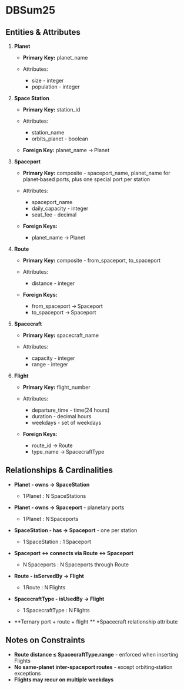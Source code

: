 # DBSum25

## Entities & Attributes

1. **Planet**

   * **Primary Key:** planet_name
   * Attributes:

     * size - integer
     * population - integer

2. **Space Station**

   * **Primary Key:** station_id
   * Attributes:

     * station_name
     * orbits_planet - boolean
   * **Foreign Key:** planet_name -> Planet

3. **Spaceport**

   * **Primary Key:** composite - spaceport_name, planet_name for planet‑based ports, plus one special port per station
   * Attributes:

     * spaceport_name
     * daily_capacity - integer
     * seat_fee - decimal
   * **Foreign Keys:**

     * planet_name -> Planet

4. **Route**

   * **Primary Key:** composite - from_spaceport, to_spaceport
   * Attributes:

     * distance - integer
   * **Foreign Keys:**

     * from_spaceport -> Spaceport
     * to_spaceport -> Spaceport

5. **Spacecraft**

   * **Primary Key:** spacecraft_name
   * Attributes:

     * capacity - integer
     * range - integer

6. **Flight**

   * **Primary Key:** flight_number
   * Attributes:

     * departure_time - time(24 hours)
     * duration - decimal hours
     * weekdays - set of weekdays
   * **Foreign Keys:**

     * route_id -> Route
     * type_name -> SpacecraftType



## Relationships & Cardinalities

* **Planet - owns -> SpaceStation**

  * 1 Planet : N SpaceStations
* **Planet - owns -> Spaceport** - planetary ports

  * 1 Planet : N Spaceports
* **SpaceStation - has -> Spaceport** - one per station

  * 1 SpaceStation : 1 Spaceport
* **Spaceport <-> connects via Route <-> Spaceport**

  * N Spaceports : N Spaceports through Route
* **Route - isServedBy -> Flight**

  * 1 Route : N Flights
* **SpacecraftType - isUsedBy -> Flight**

  * 1 SpacecraftType : N Flights
 
* **Ternary port + route + flight **
  *Spacecraft relationship attribute  



## Notes on Constraints

* **Route distance $\leq$ SpacecraftType.range** - enforced when inserting Flights
* **No same‑planet inter‑spaceport routes** - except orbiting‑station exceptions
* **Flights may recur on multiple weekdays**
